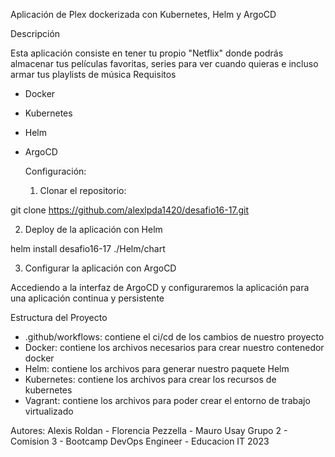 Aplicación de Plex dockerizada con Kubernetes, Helm y ArgoCD

Descripción

Esta aplicación consiste en tener tu propio "Netflix" donde podrás almacenar tus películas favoritas, series para ver cuando quieras e incluso armar tus playlists de música
Requisitos
- Docker
- Kubernetes
- Helm
- ArgoCD

  Configuración:

  1. Clonar el repositorio:
 
git clone https://github.com/alexlpda1420/desafio16-17.git

2. Deploy de la aplicación con Helm

helm install desafio16-17 ./Helm/chart

3. Configurar la aplicación con ArgoCD

Accediendo a la interfaz de ArgoCD y configuraremos la aplicación para una aplicación continua y persistente

Estructura del Proyecto

* .github/workflows: contiene el ci/cd de los cambios de nuestro proyecto
* Docker: contiene los archivos necesarios para crear nuestro contenedor docker
* Helm: contiene los archivos para generar nuestro paquete Helm
* Kubernetes: contiene los archivos para crear los recursos de kubernetes
* Vagrant: contiene los archivos para poder crear el entorno de trabajo virtualizado

Autores:
Alexis Roldan - Florencia Pezzella - Mauro Usay
Grupo 2 - Comision 3 - Bootcamp DevOps Engineer - Educacion IT 2023
